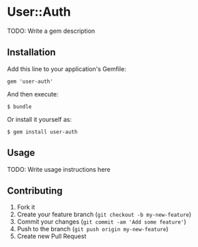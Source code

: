 # User::Auth

TODO: Write a gem description

## Installation

Add this line to your application's Gemfile:

    gem 'user-auth'

And then execute:

    $ bundle

Or install it yourself as:

    $ gem install user-auth

## Usage

TODO: Write usage instructions here

## Contributing

1. Fork it
2. Create your feature branch (`git checkout -b my-new-feature`)
3. Commit your changes (`git commit -am 'Add some feature'`)
4. Push to the branch (`git push origin my-new-feature`)
5. Create new Pull Request
